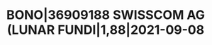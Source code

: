 ---
layout: asset
title: BONO|36909188 SWISSCOM AG (LUNAR FUNDI|1,88|2021-09-08
isin: XS1051076922
---